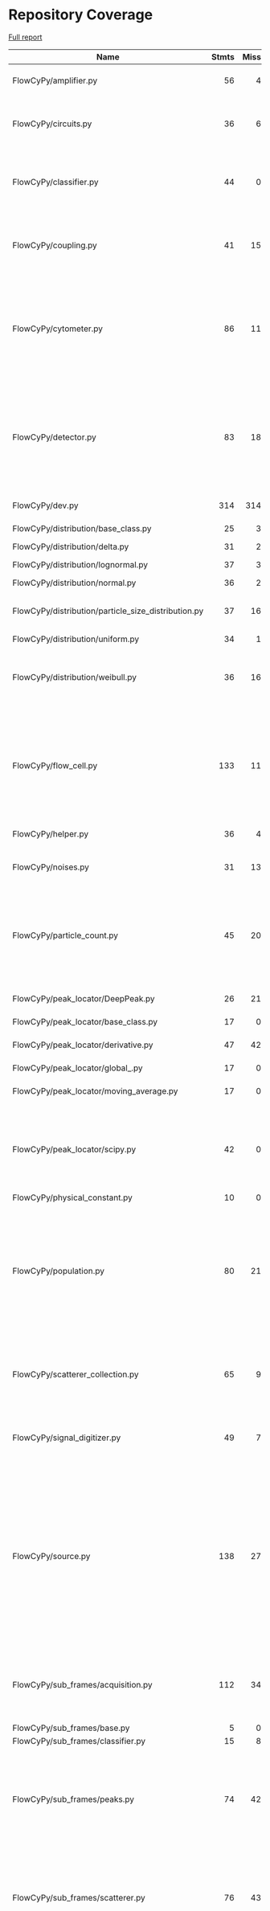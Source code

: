 # Repository Coverage

[Full report](https://htmlpreview.github.io/?https://github.com/MartinPdeS/FlowCyPy/blob/python-coverage-comment-action-data/htmlcov/index.html)

| Name                                                  |    Stmts |     Miss |   Branch |   BrPart |   Cover |   Missing |
|------------------------------------------------------ | -------: | -------: | -------: | -------: | ------: | --------: |
| FlowCyPy/amplifier.py                                 |       56 |        4 |        8 |        4 |     88% |68, 74, 129, 134 |
| FlowCyPy/circuits.py                                  |       36 |        6 |        0 |        0 |     83% |22, 108-110, 121-129 |
| FlowCyPy/classifier.py                                |       44 |        0 |        8 |        4 |     92% |32->35, 74->78, 121->125, 172->176 |
| FlowCyPy/coupling.py                                  |       41 |       15 |        8 |        3 |     59% |62->64, 65, 157-158, 200-253 |
| FlowCyPy/cytometer.py                                 |       86 |       11 |       24 |        5 |     80% |96, 169, 277, 292, 294->297, 315-319, 336-338 |
| FlowCyPy/detector.py                                  |       83 |       18 |       16 |        5 |     73% |103, 125, 147, 167, 187, 207-225, 317, 335, 353, 372 |
| FlowCyPy/dev.py                                       |      314 |      314 |       54 |        0 |      0% |    1-1114 |
| FlowCyPy/distribution/base\_class.py                  |       25 |        3 |        0 |        0 |     88% |32, 36, 65 |
| FlowCyPy/distribution/delta.py                        |       31 |        2 |        2 |        1 |     91% |   74, 104 |
| FlowCyPy/distribution/lognormal.py                    |       37 |        3 |        4 |        2 |     88% |90, 92, 124 |
| FlowCyPy/distribution/normal.py                       |       36 |        2 |        2 |        1 |     92% |   89, 128 |
| FlowCyPy/distribution/particle\_size\_distribution.py |       37 |       16 |        4 |        0 |     51% |86-94, 120-130, 133 |
| FlowCyPy/distribution/uniform.py                      |       34 |        1 |        0 |        0 |     97% |       117 |
| FlowCyPy/distribution/weibull.py                      |       36 |       16 |        2 |        0 |     53% |28, 32, 36, 57-62, 79, 102-112, 115 |
| FlowCyPy/flow\_cell.py                                |      133 |       11 |       26 |        5 |     86% |116-122, 127, 290->293, 332-341, 415->419, 476->479 |
| FlowCyPy/helper.py                                    |       36 |        4 |       16 |        4 |     85% |28, 59, 63, 67 |
| FlowCyPy/noises.py                                    |       31 |       13 |        6 |        1 |     51% |8-14, 66-68, 79, 83-89 |
| FlowCyPy/particle\_count.py                           |       45 |       20 |       20 |        4 |     51% |31-32, 42, 65-73, 102-105, 111, 116-121, 128 |
| FlowCyPy/peak\_locator/DeepPeak.py                    |       26 |       21 |        0 |        0 |     19% |70-74, 120-153 |
| FlowCyPy/peak\_locator/base\_class.py                 |       17 |        0 |        6 |        0 |    100% |           |
| FlowCyPy/peak\_locator/derivative.py                  |       47 |       42 |       20 |        0 |      7% |50-54, 84-138 |
| FlowCyPy/peak\_locator/global\_.py                    |       17 |        0 |        6 |        0 |    100% |           |
| FlowCyPy/peak\_locator/moving\_average.py             |       17 |        0 |        6 |        2 |     91% |95->98, 98->exit |
| FlowCyPy/peak\_locator/scipy.py                       |       42 |        0 |       10 |        4 |     92% |104->112, 115->122, 129->134, 134->139 |
| FlowCyPy/physical\_constant.py                        |       10 |        0 |        0 |        0 |    100% |           |
| FlowCyPy/population.py                                |       80 |       21 |       18 |        5 |     69% |46-47, 50, 79-80, 83, 145, 227-231, 253-255, 281, 291, 301, 340-349 |
| FlowCyPy/scatterer\_collection.py                     |       65 |        9 |       24 |        5 |     80% |65, 122, 140, 144, 151-156, 210 |
| FlowCyPy/signal\_digitizer.py                         |       49 |        7 |       10 |        4 |     78% |92-93, 116, 129-132, 154 |
| FlowCyPy/source.py                                    |      138 |       27 |       54 |       16 |     76% |37, 45, 57, 63-69, 77, 89, 92, 97-109, 176, 181, 220, 222, 269, 276, 325, 327, 331, 333, 387, 393 |
| FlowCyPy/sub\_frames/acquisition.py                   |      112 |       34 |       40 |        1 |     68% |81, 99-103, 200-216, 251, 259-287 |
| FlowCyPy/sub\_frames/base.py                          |        5 |        0 |        0 |        0 |    100% |           |
| FlowCyPy/sub\_frames/classifier.py                    |       15 |        8 |        2 |        0 |     41% |     35-49 |
| FlowCyPy/sub\_frames/peaks.py                         |       74 |       42 |       12 |        2 |     40% |19, 24, 42-44, 62-64, 80-81, 99-114, 155-172, 243-259 |
| FlowCyPy/sub\_frames/scatterer.py                     |       76 |       43 |       20 |        1 |     38% |24-31, 47-56, 81-100, 127-139, 175-190, 213 |
| FlowCyPy/sub\_frames/utils.py                         |       79 |       45 |       26 |        6 |     38% |41, 43->46, 114-119, 122-125, 128, 130->133, 159-204, 228-243 |
| FlowCyPy/triggering\_system.py                        |       64 |        9 |       12 |        3 |     82% |121-122, 139-141, 175-180 |
| FlowCyPy/units.py                                     |       26 |        0 |        4 |        0 |    100% |           |
| FlowCyPy/utils.py                                     |       56 |       56 |       14 |        0 |      0% |     1-134 |
|                                             **TOTAL** | **2156** |  **823** |  **484** |   **88** | **58%** |           |


## Setup coverage badge

Below are examples of the badges you can use in your main branch `README` file.

### Direct image

[![Coverage badge](https://raw.githubusercontent.com/MartinPdeS/FlowCyPy/python-coverage-comment-action-data/badge.svg)](https://htmlpreview.github.io/?https://github.com/MartinPdeS/FlowCyPy/blob/python-coverage-comment-action-data/htmlcov/index.html)

This is the one to use if your repository is private or if you don't want to customize anything.

### [Shields.io](https://shields.io) Json Endpoint

[![Coverage badge](https://img.shields.io/endpoint?url=https://raw.githubusercontent.com/MartinPdeS/FlowCyPy/python-coverage-comment-action-data/endpoint.json)](https://htmlpreview.github.io/?https://github.com/MartinPdeS/FlowCyPy/blob/python-coverage-comment-action-data/htmlcov/index.html)

Using this one will allow you to [customize](https://shields.io/endpoint) the look of your badge.
It won't work with private repositories. It won't be refreshed more than once per five minutes.

### [Shields.io](https://shields.io) Dynamic Badge

[![Coverage badge](https://img.shields.io/badge/dynamic/json?color=brightgreen&label=coverage&query=%24.message&url=https%3A%2F%2Fraw.githubusercontent.com%2FMartinPdeS%2FFlowCyPy%2Fpython-coverage-comment-action-data%2Fendpoint.json)](https://htmlpreview.github.io/?https://github.com/MartinPdeS/FlowCyPy/blob/python-coverage-comment-action-data/htmlcov/index.html)

This one will always be the same color. It won't work for private repos. I'm not even sure why we included it.

## What is that?

This branch is part of the
[python-coverage-comment-action](https://github.com/marketplace/actions/python-coverage-comment)
GitHub Action. All the files in this branch are automatically generated and may be
overwritten at any moment.